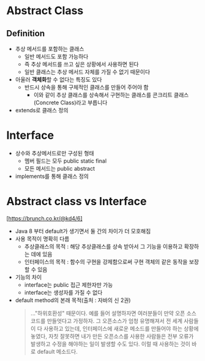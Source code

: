 # Abstract Class

## Definition
- 추상 메서드를 포함하는 클래스
  - 일반 메서드도 포함 가능하다
  - 즉 추상 메서드를 쓰고 싶은 상황에서 사용하면 된다
  - 일반 클래스는 추상 메서드 자체를 가질 수 없기 때문이다
- 아울러 **객체화**할 수 없다는 특징도 있다
  - 반드시 상속을 통해 구체적인 클래스를 만들어 주어야 함
    - 이와 같이 추상 클래스를 상속해서 구현하는 클래스를 콘크리트 클래스(Concrete Class)라고 부릅니다
- extends로 클래스 정의

# Interface
- 상수와 추상메서드로만 구성된 형태
  - 멤버 필드는 모두 public static final
  - 모든 메서드는 public abstract
- implements를 통해 클래스 정의
  
# Abstract class vs Interface
[https://brunch.co.kr/@kd4/6]
- Java 8 부터 default가 생기면서 둘 간의 차이가 더 모호해짐
- 사용 목적이 명확히 다름
  - 추상클래스의 목적 : 해당 추상클래스를 상속 받아서 그 기능을 이용하고 확장하는 데에 있음
  - 인터페이스의 목적 : 함수의 구현을 강제함으로써 구현 객체의 같은 동작을 보장할 수 있음
- 기능의 차이
  - interface는 public 접근 제한자만 가능
  - interface는 생성자를 가질 수 없다
- default method의 본래 목적(출처 : 자바의 신 2권)
  > ..."하위호환성" 때문이다. 예를 들어 설명하자면 여러분들이 만약 오픈 소스코드를 만들엇다고 가정하자. 그 오픈소스가 엄청 유명해져서 전 세계 사람들이 다 사용하고 있는데, 인터페이스에 새로운 메소드를 만들어야 하는 상황에 놓였다, 자칫 잘못하면 내가 만든 오픈소스를 사용한 사람들은 전부 오류가 발생하고 수정을 해야하는 일이 발생할 수도 있다. 이럴 때 사용하는 것이 바로 default 메소드다.

